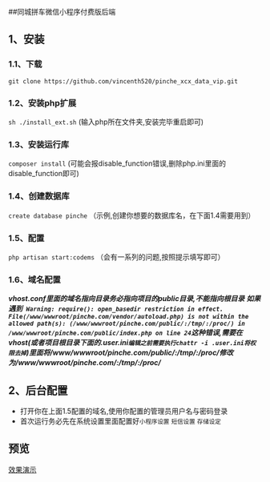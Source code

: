 ##同城拼车微信小程序付费版后端

## 1、安装

### 1.1、下载
`git clone https://github.com/vincenth520/pinche_xcx_data_vip.git`

### 1.2、安装php扩展
`sh ./install_ext.sh`
(输入php所在文件夹,安装完毕重启即可)


### 1.3、安装运行库
`composer install`
(可能会报disable_function错误,删除php.ini里面的disable_function即可)

### 1.4、创建数据库
`create database pinche`
（示例,创建你想要的数据库名，在下面1.4需要用到）

### 1.5、配置
`php artisan start:codems`
（会有一系列的问题,按照提示填写即可）

### 1.6、域名配置

***vhost.conf里面的域名指向目录务必指向项目的public目录,不能指向根目录***
***如果遇到`
Warning: require(): open_basedir restriction in effect. File(/www/wwwroot/pinche.com/vendor/autoload.php) is not within the allowed path(s): (/www/wwwroot/pinche.com/public/:/tmp/:/proc/) in /www/wwwroot/pinche.com/public/index.php on line 24`这种错误,需要在vhost(或者项目根目录下面的.user.ini`编辑之前需要执行chattr -i .user.ini将权限去掉`)里面将/www/wwwroot/pinche.com/public/:/tmp/:/proc/修改为/www/wwwroot/pinche.com/:/tmp/:/proc/***

## 2、后台配置

- 打开你在上面1.5配置的域名,使用你配置的管理员用户名与密码登录
- 首次运行务必先在系统设置里面配置好`小程序设置` `短信设置` `存储设定` 


## 预览
[效果演示](http://cloud.video.taobao.com//play/u/1798224346/p/1/e/6/t/1/50052294422.mp4)
